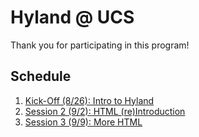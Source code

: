 # Hyland @ UCS
Thank you for participating in this program!

## Schedule
1. [Kick-Off (8/26): Intro to Hyland](Session1IntroHyland/StudentDesc.md)
1. [Session 2 (9/2): HTML (re)Introduction](Session2HtmlIntro/StudentDesc.md)
1. [Session 3 (9/9): More HTML](Session3MoreHtml/StudentDesc.md)